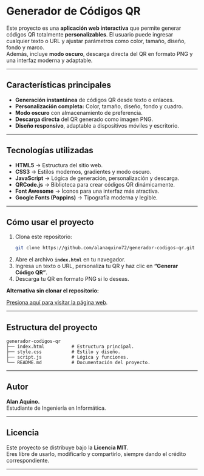 # Generador de Códigos QR

Este proyecto es una **aplicación web interactiva** que permite generar códigos QR totalmente **personalizables**. El usuario puede ingresar cualquier texto o URL y ajustar parámetros como color, tamaño, diseño, fondo y marco.  
Además, incluye **modo oscuro**, descarga directa del QR en formato PNG y una interfaz moderna y adaptable.

---

## Características principales

- **Generación instantánea** de códigos QR desde texto o enlaces.  
- **Personalización completa:** Color, tamaño, diseño, fondo y cuadro.  
- **Modo oscuro** con almacenamiento de preferencia.  
- **Descarga directa** del QR generado como imagen PNG.  
- **Diseño responsivo**, adaptable a dispositivos móviles y escritorio.

---

## Tecnologías utilizadas

- **HTML5** → Estructura del sitio web.  
- **CSS3** → Estilos modernos, gradientes y modo oscuro.  
- **JavaScript** → Lógica de generación, personalización y descarga.  
- **QRCode.js** → Biblioteca para crear códigos QR dinámicamente.  
- **Font Awesome** → Íconos para una interfaz más atractiva.  
- **Google Fonts (Poppins)** → Tipografía moderna y legible.

---

## Cómo usar el proyecto

1. Clona este repositorio:
   ```bash
   git clone https://github.com/alanaquino72/generador-codigos-qr.git
   ```
2. Abre el archivo **`index.html`** en tu navegador.  
3. Ingresa un texto o URL, personaliza tu QR y haz clic en **“Generar Código QR”**.  
4. Descarga tu QR en formato PNG si lo deseas.

**Alternativa sin clonar el repositorio:**

[Presiona aquí para visitar la página web](https://alanaquino72.github.io/generador-codigos-qr/).

---

## Estructura del proyecto

```
generador-codigos-qr
├── index.html          # Estructura principal.
├── style.css           # Estilo y diseño.
├── script.js           # Lógica y funciones.
└── README.md           # Documentación del proyecto.
```

---

## Autor

**Alan Aquino.**  
Estudiante de Ingeniería en Informática.  

---

## Licencia

Este proyecto se distribuye bajo la **Licencia MIT**.  
Eres libre de usarlo, modificarlo y compartirlo, siempre dando el crédito correspondiente.  

---
